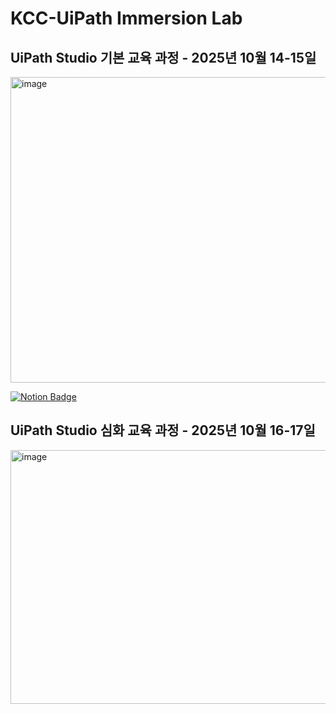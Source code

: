 # KCC-UiPath Immersion Lab

## UiPath Studio 기본 교육 과정 - 2025년 10월 14-15일
<img width="956" height="489" alt="image" src="https://github.com/user-attachments/assets/092f4740-0cf3-4760-86f8-c1a9867fbe61" />

[![Notion Badge](https://img.shields.io/badge/Notion-000000?style=for-the-badge&logo=notion&logoColor=white)](https://www.notion.so/UiPath-Studio-2158767455768149b862e192d3075512)

## UiPath Studio 심화 교육 과정 - 2025년 10월 16-17일
<img width="951" height="406" alt="image" src="https://github.com/user-attachments/assets/a709fbc2-26ad-4b43-a585-9cdcd462aa6a" />

